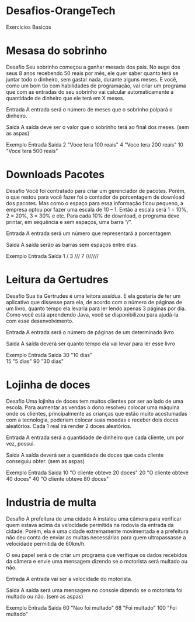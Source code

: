 # Desafios-OrangeTech
Exercicios Basicos

# Mesasa do sobrinho

Desafio
Seu sobrinho começou a ganhar mesada dos pais. No auge dos seus 8 anos recebendo 50 reais por mês, ele quer saber quanto terá se juntar todo o dinheiro, sem gastar nada, durante alguns meses. E você, como um bom tio com habilidades de programação, vai criar um programa que com as entradas do seu sobrinho vai calcular automaticamente a quantidade de dinheiro que ele terá em X meses.

Entrada
A entrada será o número de meses que o sobrinho polpará o dinheiro.

Saída
A saída deve ser o valor que o sobrinho terá ao final dos meses. (sem as aspas)

Exemplo
Entrada	Saída
     2	 "Voce tera 100 reais"
     4	 "Voce tera 200 reais"
    10	 "Voce tera 500 reais"
    
# Downloads Pacotes

Desafio
Você foi contratado para criar um gerenciador de pacotes. Porém, o que restou para você fazer foi o contador de porcentagem de download dos pacotes. Mas como o espaço para essa informação ficou pequeno, a empresa optou por fazer uma escala de 10 – 1. Então a escala será 1 = 10%, 2 = 20%, 3 = 30% e etc.
Para cada 10% de download, o programa deve printar, em sequência e sem espaços, uma barra “/”.

Entrada
A entrada será um número que representará a porcentagem

Saída
A saída serão as barras sem espaços entre elas.

Exemplo
Entrada	Saída
    1	           /
    3	          ///
    7	        ///////
    
# Leitura da Gertudres

Desafio
Sua tia Gertrudes é uma leitora assídua. E ela gostaria de ter um aplicativo que dissesse para ela, de acordo com o número de páginas de um livro, quanto tempo ela levaria para ler lendo apenas 3 páginas por dia. Como você está aprendendo Java, você se disponibilizou para ajudá-la com esse desenvolvimento.

Entrada
A entrada será o número de páginas de um determinado livro

Saída
A saída deverá ser quanto tempo ela vai levar para ler esse livro

Exemplo
Entrada	Saída
   30	    "10 dias"   
   15	      "5 dias"
   90	    "30 dias"

# Lojinha de doces

Desafio
Uma lojinha de doces tem muitos clientes por ser ao lado de uma escola. Para aumentar as vendas o dono resolveu colocar uma máquina onde os clientes, principalmente as crianças que estão muito acostumadas com a tecnologia, poderiam colocar suas moedas e receber dois doces aleatórios. Cada 1 real irá render 2 doces aleatórios.

Entrada
A entrada será a quantidade de dinheiro que cada cliente, um por vez, possui.

Saída
A saída deverá ser a quantidade de doces que cada cliente conseguiu obter. (sem as aspas)

Exemplo
Entrada	Saída
   10	 "O cliente obteve 20 doces"
   20	 "O cliente obteve 40 doces"
   40	 "O cliente obteve 80 doces"

# Industria de multa

Desafio
A prefeitura de uma cidade A instalou uma câmera para verificar quem estava acima da velocidade permitida na rodovia da entrada da cidade. Porém, ela é uma cidade extremamente movimentada e a prefeitura não deu conta de enviar as multas necessárias para quem ultrapassasse a velocidade permitida de 60km/h.

O seu papel será o de criar um programa que verifique os dados recebidos da câmera e envie uma mensagem dizendo se o motorista será multado ou não.

Entrada
A entrada vai ser a velocidade do motorista.

Saída
A saída será uma mensagem no console dizendo se o motorista foi multado ou não. (sem as aspas)

Exemplo
Entrada	Saída
   60	 "Nao foi multado"
   68	    "Foi multado"
  100	    "Foi multado"
